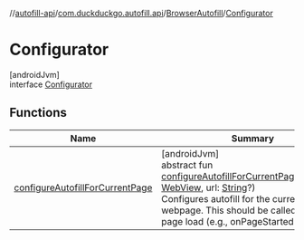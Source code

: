//[autofill-api](../../../../index.md)/[com.duckduckgo.autofill.api](../../index.md)/[BrowserAutofill](../index.md)/[Configurator](index.md)

# Configurator

[androidJvm]\
interface [Configurator](index.md)

## Functions

| Name | Summary |
|---|---|
| [configureAutofillForCurrentPage](configure-autofill-for-current-page.md) | [androidJvm]<br>abstract fun [configureAutofillForCurrentPage](configure-autofill-for-current-page.md)(webView: [WebView](https://developer.android.com/reference/kotlin/android/webkit/WebView.html), url: [String](https://kotlinlang.org/api/latest/jvm/stdlib/kotlin/-string/index.html)?)<br>Configures autofill for the current webpage. This should be called once per page load (e.g., onPageStarted()) |
